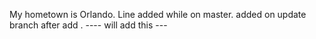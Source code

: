 My hometown is Orlando.
Line added while on master.
added on update branch after add .
---- will add this ---
